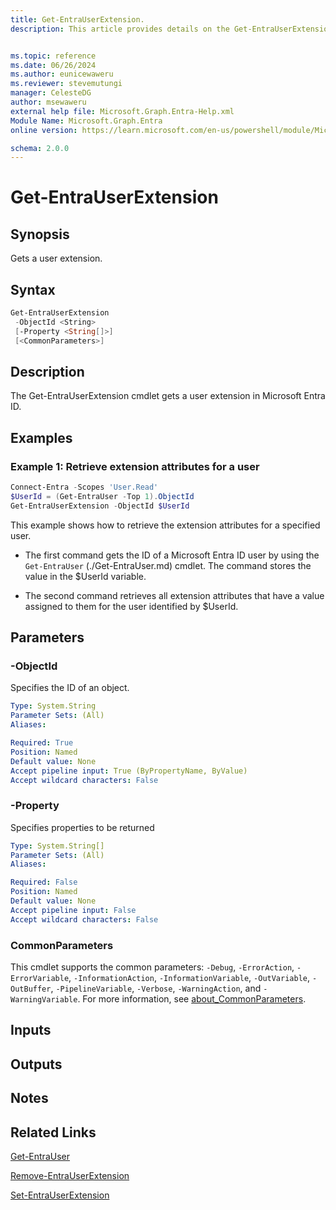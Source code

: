 ```yaml
---
title: Get-EntraUserExtension.
description: This article provides details on the Get-EntraUserExtension command.


ms.topic: reference
ms.date: 06/26/2024
ms.author: eunicewaweru
ms.reviewer: stevemutungi
manager: CelesteDG
author: msewaweru
external help file: Microsoft.Graph.Entra-Help.xml
Module Name: Microsoft.Graph.Entra
online version: https://learn.microsoft.com/en-us/powershell/module/Microsoft.Graph.Entra/Get-EntraUserExtension

schema: 2.0.0
---
```


# Get-EntraUserExtension

## Synopsis

Gets a user extension.

## Syntax

```powershell
Get-EntraUserExtension
 -ObjectId <String>
 [-Property <String[]>]
 [<CommonParameters>]
```

## Description

The Get-EntraUserExtension cmdlet gets a user extension in Microsoft Entra ID.

## Examples

### Example 1: Retrieve extension attributes for a user

```powershell
Connect-Entra -Scopes 'User.Read'
$UserId = (Get-EntraUser -Top 1).ObjectId
Get-EntraUserExtension -ObjectId $UserId
```

This example shows how to retrieve the extension attributes for a specified user.

- The first command gets the ID of a Microsoft Entra ID user by using the `Get-EntraUser` (./Get-EntraUser.md) cmdlet. The command stores the value in the $UserId variable.  

- The second command retrieves all extension attributes that have a value assigned to them for the user identified by $UserId.

## Parameters

### -ObjectId

Specifies the ID of an object.

```yaml
Type: System.String
Parameter Sets: (All)
Aliases:

Required: True
Position: Named
Default value: None
Accept pipeline input: True (ByPropertyName, ByValue)
Accept wildcard characters: False
```

### -Property

Specifies properties to be returned

```yaml
Type: System.String[]
Parameter Sets: (All)
Aliases:

Required: False
Position: Named
Default value: None
Accept pipeline input: False
Accept wildcard characters: False
```

### CommonParameters

This cmdlet supports the common parameters: `-Debug`, `-ErrorAction`, `-ErrorVariable`, `-InformationAction`, `-InformationVariable`, `-OutVariable`, `-OutBuffer`, `-PipelineVariable`, `-Verbose`, `-WarningAction`, and `-WarningVariable`. For more information, see [about_CommonParameters](https://go.microsoft.com/fwlink/?LinkID=113216).

## Inputs

## Outputs

## Notes

## Related Links

[Get-EntraUser](Get-EntraUser.md)

[Remove-EntraUserExtension](Remove-EntraUserExtension.md)

[Set-EntraUserExtension](Set-EntraUserExtension.md)
